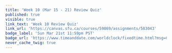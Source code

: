 ```yaml
---
title: 'Week 10 (Mar 15 - 21) Review Quiz'
published: true
visible: true
link_text: 'Week 10 Review Quiz'
link_url: 'https://canvas.sfu.ca/courses/59869/assignments/583043'
badge_label: 'Sun Mar 21st 11:59pm PST'
badge_url: 'https://www.timeanddate.com/worldclock/fixedtime.html?msg=CMPT-363+Week+9+Review+Quiz+Due+Date&iso=20210321T235900'
never_cache_twig: true
---
```

